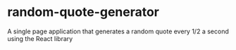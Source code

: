 # random-quote-generator
A single page application that generates a random quote every 1/2 a second using the React library
